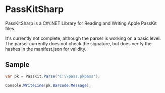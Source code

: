 PassKitSharp
============

PassKitSharp is a C#/.NET Library for Reading and Writing Apple PassKit files.

It's currently not complete, although the parser is working on a basic level.  The parser currently does not check the signature,
but does verify the hashes in the manifest.json for validity.

Sample
------

```csharp
var pk = PassKit.Parse("C:\\pass.pkpass");

Console.WriteLine(pk.Barcode.Message);
```
